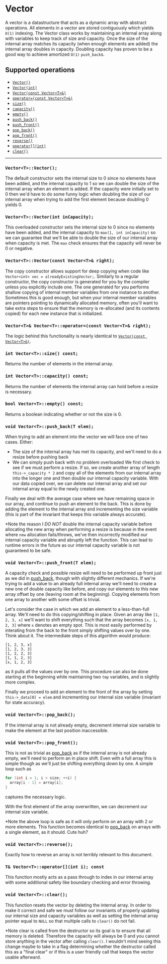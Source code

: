 # Vector

A vector is a datastructure that acts as a dynamic array with abstract operations. All elements in a vector are stored contiguously
which yields `O(1)` indexing. The Vector class works by maintaining an internal array along with variables to keep track of size and
capacity. Once the size of the internal array matches its capacity (when enough elements are added) the internal array doubles in capacity.
Doubling capacity has proven to be a good way to achieve amortized `O(1)` `push_back`s.

## Supported operations

 - [`Vector()`](#default-constructor)
 - [`Vector(int)`](#overloaded-constructor)
 - [`Vector(const Vector<T>&)`](#copy-constructor)
 - [`operator=(const Vector<T>&)`](#copy-assignment)
 - [`size()`](#size)
 - [`capacity()`](#capacity)
 - [`empty()`](#empty)
 - [`push_back()`](#push_back)
 - [`push_front()`](#push_front)
 - [`pop_back()`](#pop_back)
 - [`pop_front()`](#pop_front)
 - [`reverse()`](#reverse)
 - [`operator[](int)`](#brackets)
 - [`clear()`](#clear)

----

<a name="default-constructor"></a>
### `Vector<T>::Vector();`

The default constructor sets the internal size to 0 since no elements have been added, and the internal capacity to 1 so we can
double the size of the internal array when an element is added. If the capacity were initially set to 0 then we'd have to do some
funny logic when doubling the size of our internal array when trying to add the first element because doubling 0 yields 0.

<a name="overloaded-constructor"></a>
### `Vector<T>::Vector(int inCapacity);`

This overloaded constructor sets the internal size to 0 since no elements have been added, and the internal capacity to
`max(1, int inCapacity)` so we can guarantee that we'll be able to double the size of our internal array when capacity is
met. The `max` check ensures that the capacity will never be 0 or negative.

<a name="copy-constructor"></a>
### `Vector<T>::Vector(const Vector<T>& right);`

The copy constructor allows support for deep copying when code like `Vector<int> vec = alreadyExistingVector;`. Similarly to
a regular constructor, the copy constructor is generated for you by the compiler unless you explicitly include one. The one
generated for you performs shallow copying of internal member variables from one instance to another. Sometimes this is good
enough, but when your internal member variables are pointers pointing to dynamically allocated memory, often you'll want to take
extra steps to ensure that the memory is re-allocated (and its contents copied) for each new instance that is initialized.

<a name="copy-assignment"></a>
### `Vector<T>& Vector<T>::operator=(const Vector<T>& right);`

The logic behind this functionality is nearly identical to [`Vector(const Vector<T>&)`](#copy-constructor).

<a name="size"></a>
### `int Vector<T>::size() const;`

Returns the number of elements in the internal array.

<a name="capacity"></a>
### `int Vector<T>::capacity() const;`

Returns the number of elements the internal array can hold before a resize is necessary.

<a name="empty"></a>
### `bool Vector<T>::empty() const;`

Returns a boolean indicating whether or not the size is 0.

<a name="push_back"></a>
### `void Vector<T>::push_back(T elem);`

When trying to add an element into the vector we will face one of two cases. Either:

 - The size of the internal array has met its capacity, and we'll need to do a resize before pushing back
 - We can simply push back with no problem
overloaded
We first check to see if we must perform a resize. If so, we create another array of length `this->_capacity * 2` and copy
all of the elements from our internal array into the longer one and then double our internal capacity variable. With our data
copied over, we can delete our internal array and set our internal array equal to the newly created one.

Finally we deal with the average case where we have remaining space in our array, and continue to push an element to the back.
This is done by adding the element to the internal array and incrementing the size variable (this is part of the invariant that
keeps this variable always accurate).

\*Note the reason I *DO NOT* double the internal capacity variable before allocating the new array when performing a resize is
because in the event where `new` allocation fails/throws, we've then incorrectly modified our internal capacity variable and
abruptly left the function. This can lead to runtime errors in the future as our internal capacity variable is not guaranteed to
be safe.

<a name="push_front"></a>
### `void Vector<T>::push_front(T elem);`

A capacity check and possible resize will need to be performed up front just as we did in <a href="#push_back">push_back</a>, though
with slightly different mechanics. If we're trying to add a value to an already full internal array we'll need to create a new one of
double capacity like before, and copy our elements to this new array offset by one (leaving room at the beginning). Copying elements
from one array to another with some offset is trivial.

Let's consider the case in which we add an element to a less-than-full array. We'll need to do this copying/shifting in place. Given an
array like `[1, 2, 3, x]` we'll want to shift everything such that the array becomes `[x, 1, 2, 3]` where `x` denotes an empty spot. This
is most easily performed by interating from the back to the front simply shifting values over by one. Think about it. The intermediate steps
of this algorithm would produce:

```
[1, 2, 3, x]
[1, 2, 3, 3]
[1, 2, 2, 3]
[1, 1, 2, 3]
[x, 1, 2, 3]
```

as it pulls all the values over by one. This procedure can also be done starting at the beginning while maintaining
two `tmp` variables, and is slightly more complex.

Finally we proceed to add an element to the front of the array by setting `this->_data[0] = elem` and incrementing our
internal size variable (invariant for state accuracy).

<a name="pop_back"></a>
### `void Vector<T>::pop_back();`

If the internal array is not already empty, decrement internal size variable to make the element at the last position inaccessible.

<a name="pop_front"></a>
### `void Vector<T>::pop_front();`

This is not as trivial as <a href="#pop_back">pop_back</a> as if the internal array is not already empty, we'll need to
perform an in place shift. Even with a full array this is simple though as we'll just be shifting everything down by one.
A simple loop such as

```cpp
for (int i = 1; i < size; ++i) {
  array[i - 1] = array[i];
}
```

captures the necessary logic.

With the first element of the array overwritten, we can decrement our internal size variable.

*Note the above loop is safe as it will only perform on an array with 2 or more elements. This function becomes identical to
<a href="#pop_back">pop_back</a> on arrays with a single element, as it should. Cute huh?

<a name="reverse"></a>
### `void Vector<T>::reverse();`

Exactly how to reverse an array is not terribly relevant to this document.

<a name="brackets"></a>
### `T& Vector<T>::operator[](int i); const`

This function mostly acts as a pass through to index in our internal array with some additional safety like boundary checking and error throwing.

<a name="clear"></a>
### `void Vector<T>::clear();`

This function resets the vector by deleting the internal array. In order to make it correct and safe we must follow our invariants of properly
updating our internal size and capacity variables as well as setting the internal array pointer equal to `NULL` so that multiple calls to
`clear()` do not fail.

*Note clear is called from the destructor so its goal is to ensure that all memory is deleted. Therefore the capacity will always be 0 and
you cannot store anything in the vector after calling `clear()`. I wouldn't mind seeing this change maybe to take in a flag determining whether
the destructor called this as a "final clear" or if this is a user friendly call that keeps the vector usable afterward.
